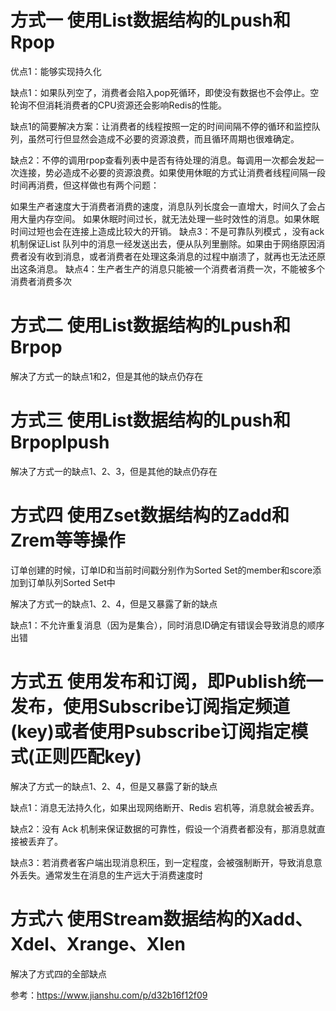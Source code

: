 # 方式一  使用List数据结构的Lpush和Rpop

优点1：能够实现持久化

缺点1：如果队列空了，消费者会陷入pop死循环，即使没有数据也不会停止。空轮询不但消耗消费者的CPU资源还会影响Redis的性能。

缺点1的简要解决方案：让消费者的线程按照一定的时间间隔不停的循环和监控队列，虽然可行但显然会造成不必要的资源浪费，而且循环周期也很难确定。

缺点2：不停的调用rpop查看列表中是否有待处理的消息。每调用一次都会发起一次连接，势必造成不必要的资源浪费。如果使用休眠的方式让消费者线程间隔一段时间再消费，但这样做也有两个问题：

如果生产者速度大于消费者消费的速度，消息队列长度会一直增大，时间久了会占用大量内存空间。
如果休眠时间过长，就无法处理一些时效性的消息。如果休眠时间过短也会在连接上造成比较大的开销。
缺点3：不是可靠队列模式 ，没有ack 机制保证List 队列中的消息一经发送出去，便从队列里删除。如果由于网络原因消费者没有收到消息，或者消费者在处理这条消息的过程中崩溃了，就再也无法还原出这条消息。
缺点4：生产者生产的消息只能被一个消费者消费一次，不能被多个消费者消费多次
 
# 方式二  使用List数据结构的Lpush和Brpop

解决了方式一的缺点1和2，但是其他的缺点仍存在

# 方式三 使用List数据结构的Lpush和Brpoplpush

解决了方式一的缺点1、2、3，但是其他的缺点仍存在

# 方式四  使用Zset数据结构的Zadd和Zrem等等操作

订单创建的时候，订单ID和当前时间戳分别作为Sorted Set的member和score添加到订单队列Sorted Set中

解决了方式一的缺点1、2、4，但是又暴露了新的缺点

缺点1：不允许重复消息（因为是集合），同时消息ID确定有错误会导致消息的顺序出错

# 方式五  使用发布和订阅，即Publish统一发布，使用Subscribe订阅指定频道(key)或者使用Psubscribe订阅指定模式(正则匹配key)

解决了方式一的缺点1、2、4，但是又暴露了新的缺点

缺点1：消息无法持久化，如果出现网络断开、Redis 宕机等，消息就会被丢弃。

缺点2：没有 Ack 机制来保证数据的可靠性，假设一个消费者都没有，那消息就直接被丢弃了。

缺点3：若消费者客户端出现消息积压，到一定程度，会被强制断开，导致消息意外丢失。通常发生在消息的生产远大于消费速度时 

# 方式六  使用Stream数据结构的Xadd、Xdel、Xrange、Xlen

 解决了方式四的全部缺点

参考：https://www.jianshu.com/p/d32b16f12f09

 

 

 

 

 

 

 

 

 

 

 

 

 

 

 

 

 